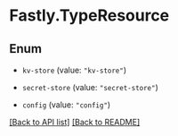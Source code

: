 # Fastly.TypeResource

## Enum


* `kv-store` (value: `"kv-store"`)

* `secret-store` (value: `"secret-store"`)

* `config` (value: `"config"`)



[[Back to API list]](../../README.md#endpoints) [[Back to README]](../../README.md)
